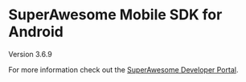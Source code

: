SuperAwesome Mobile SDK for Android
===================================

Version 3.6.9

For more information check out the [SuperAwesome Developer Portal](https://developers.superawesome.tv/extdocs/sa-mobile-sdk-android/html/index.html).
